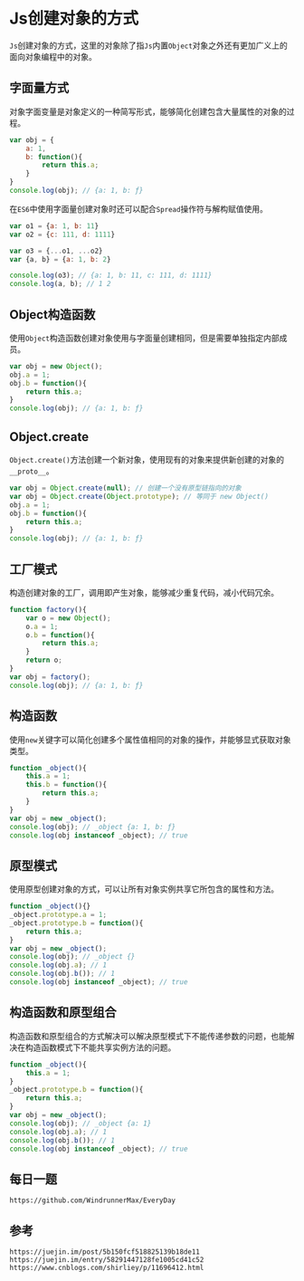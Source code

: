 # Js创建对象的方式
`Js`创建对象的方式，这里的对象除了指`Js`内置`Object`对象之外还有更加广义上的面向对象编程中的对象。

## 字面量方式
对象字面变量是对象定义的一种简写形式，能够简化创建包含大量属性的对象的过程。

```javascript
var obj = {
    a: 1,
    b: function(){
        return this.a;
    }
}
console.log(obj); // {a: 1, b: ƒ}
```

在`ES6`中使用字面量创建对象时还可以配合`Spread`操作符与解构赋值使用。

```javascript
var o1 = {a: 1, b: 11}
var o2 = {c: 111, d: 1111}

var o3 = {...o1, ...o2}
var {a, b} = {a: 1, b: 2}

console.log(o3); // {a: 1, b: 11, c: 111, d: 1111}
console.log(a, b); // 1 2
```

## Object构造函数
使用`Object`构造函数创建对象使用与字面量创建相同，但是需要单独指定内部成员。

```javascript
var obj = new Object();
obj.a = 1;
obj.b = function(){
    return this.a;
}
console.log(obj); // {a: 1, b: ƒ}
```

## Object.create
`Object.create()`方法创建一个新对象，使用现有的对象来提供新创建的对象的`__proto__`。

```javascript
var obj = Object.create(null); // 创建一个没有原型链指向的对象
var obj = Object.create(Object.prototype); // 等同于 new Object()
obj.a = 1;
obj.b = function(){
    return this.a;
}
console.log(obj); // {a: 1, b: ƒ}

```

## 工厂模式
构造创建对象的工厂，调用即产生对象，能够减少重复代码，减小代码冗余。

```javascript
function factory(){
    var o = new Object();
    o.a = 1;
    o.b = function(){
        return this.a;
    }
    return o;
}
var obj = factory();
console.log(obj); // {a: 1, b: ƒ}
```

## 构造函数
使用`new`关键字可以简化创建多个属性值相同的对象的操作，并能够显式获取对象类型。

```javascript
function _object(){
    this.a = 1;
    this.b = function(){
        return this.a;
    }
}
var obj = new _object();
console.log(obj); // _object {a: 1, b: ƒ}
console.log(obj instanceof _object); // true
```

## 原型模式
使用原型创建对象的方式，可以让所有对象实例共享它所包含的属性和方法。

```javascript
function _object(){}
_object.prototype.a = 1;
_object.prototype.b = function(){
    return this.a;
}
var obj = new _object();
console.log(obj); // _object {}
console.log(obj.a); // 1
console.log(obj.b()); // 1
console.log(obj instanceof _object); // true
```

## 构造函数和原型组合
构造函数和原型组合的方式解决可以解决原型模式下不能传递参数的问题，也能解决在构造函数模式下不能共享实例方法的问题。

```javascript
function _object(){
    this.a = 1;
}
_object.prototype.b = function(){
    return this.a;
}
var obj = new _object();
console.log(obj); // _object {a: 1}
console.log(obj.a); // 1
console.log(obj.b()); // 1
console.log(obj instanceof _object); // true
```


## 每日一题

```
https://github.com/WindrunnerMax/EveryDay
```

## 参考

```
https://juejin.im/post/5b150fcf518825139b18de11
https://juejin.im/entry/58291447128fe1005cd41c52
https://www.cnblogs.com/shirliey/p/11696412.html
```
